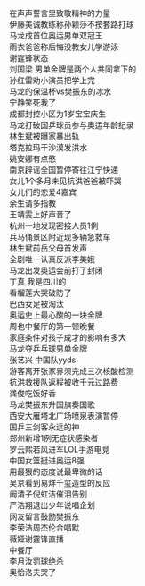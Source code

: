 在声声誓言里致敬精神的力量  
伊藤美诚教练称孙颖莎不按套路打球  
马龙成首位奥运男单双冠王  
雨衣爸爸称后悔没教女儿学游泳  
谢霆锋状态  
刘国梁 男单金牌是两个人共同拿下的  
孙红雷劝小演员把学上完  
马龙的保温杯vs樊振东的冰水  
宁静笑死我了  
成都封控小区为1岁宝宝庆生  
马龙打破国乒球员参与奥运年龄纪录  
林生斌被曝家暴出轨  
塔克拉玛干沙漠发洪水  
姚安娜有点憨  
南京辟谣全国暂停寄往江宁快递  
女儿1个多月未见抗洪爸爸被吓哭  
女儿们的恋爱4嘉宾  
余生请多指教  
王靖雯上好声音了  
杭州一地发现密接人员1例  
兵马俑景区附近现多辆急救车  
林生斌前岳父母首发声  
全剧唯一认真反派李美娥  
马龙出发奥运会前打了封闭  
丁真 我是四川的  
看榴莲大哭破防了  
巴西女足被淘汰  
奥运史上最心酸的一块金牌  
周也中餐厅的第一顿晚餐  
家庭条件对孩子成才的影响有多大  
马龙夺乒乓球男单金牌  
张艺兴 中国队yyds  
游客离开张家界须完成三次核酸检测  
抗洪救援队返程被收千元过路费  
龚俊吃饭好香  
马龙樊振东升国旗奏国歌  
西安大雁塔北广场喷泉表演暂停  
国乒三剑客永远的神  
郑州新增1例无症状感染者  
罗云熙若风进军LOL手游电竞  
中国女篮挺进奥运8强  
用最狠的态度说最卑微的话  
吴京看到易烊千玺造型的反应  
阚清子倪虹洁催泪告别  
严浩翔退出少年说唱企划  
网友留言鼓励樊振东  
李荣浩周杰伦合唱默  
薇娅谢霆锋直播  
中餐厅  
李月汝罚球绝杀  
奥恰洛夫哭了  
